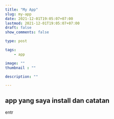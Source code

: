 ```yaml
---
title: "My App"
slug: my-app
date: 2021-12-01T19:05:07+07:00
lastmod: 2021-12-01T19:05:07+07:00
draft: false
show_comments: false

type: post

tags:
    - app

image: ""
thumbnail : ""

description: ""

---
```


## app yang saya install dan catatan

entr
